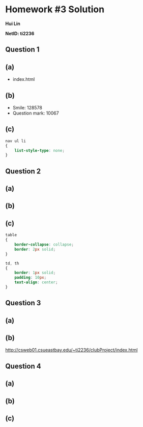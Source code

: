 # Homework #3 Solution
**Hui Lin**

**NetID: ti2236**

## Question 1
## (a)
* index.html
## (b)
* Smile: 128578
* Question mark: 10067
## (c)
``` css
nav ul li
{
    list-style-type: none;
}
```

## Question 2
## (a)
## (b)
## (c)
``` css
table
{
    border-collapse: collapse;
    border: 2px solid;
}

td, th
{
    border: 1px solid;
    padding: 10px;
    text-align: center;
}
```

## Question 3
## (a)
## (b)
http://csweb01.csueastbay.edu/~ti2236/clubProject/index.html

## Question 4
## (a)
## (b)
## (c)